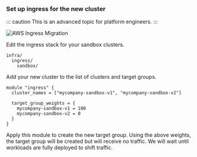 
### Set up ingress for the new cluster

::: caution
This is an advanced topic for platform engineers.
:::

![AWS Ingress Migration](./images/aws-ingress-migration.png)

Edit the ingress stack for your sandbox clusters.

```
infra/
  ingress/
    sandbox/
```

Add your new cluster to the list of clusters and target groups.

```
module "ingress" {
  cluster_names = ["mycompany-sandbox-v1", "mycompany-sandbox-v2"]

  target_group_weights = {
    mycompany-sandbox-v1 = 100
    mycompany-sandbox-v2 = 0
  }
}
```

Apply this module to create the new target group. Using the above
weights, the target group will be created but will receive no traffic.
We will wait until workloads are fully deployed to shift traffic.
